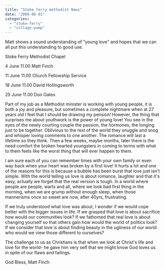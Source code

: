 ```yaml
---
title: "Stoke ferry methodist News"
date: "2006-06-01"
categories: 
  - "stoke-ferry"
  - "village-pump"
---
```


Matt shows a sound understanding of "young love" and hopes that we can all put this understanding to good use.

Stoke Ferry Methodist Chapel

4 June 11.00 Matt Finch

11 June 11.00 Church Fellowship Service

18 June 11.00 David Hollingsworth

25 June 11.00 Don Gates

Part of my job as a Methodist minister is working with young people, it is both a joy and pleasure, but sometimes a complete nightmare when at 27 years old I feel that I should be drawing my pension! However, the thing that surprises me about youthwork is the power of young love! You see in the eyes of the newly courting couple the passion, the hormones, the longing just to be together. Oblivious to the rest of the world they snuggle and snog and whisper loving comments to one another. The romance will last a lifetime so they think. Then a few weeks, maybe months, later there is the need comfort the broken hearted youngsters in coming to terms with what to them feels like the worst thing that will ever happen to them.

I am sure each of you can remember times with your own family or even way back when your heart was broken by a first love! It hurts a lot and one of the reasons for this is because a bubble has been burst that love just isn't simple. With the world telling us love is about romance, laughter and that it's easy, actually we forget that the real version is tough. In a world where people are people, warts and all, where we look bad first thing in the morning, when we are grump without enough sleep, when those mannerisms once so sweet are now, after 40yrs, frustrating.

If we truly understood what love was about, I wonder if we would cope better with the bigger issues in life. If we grasped that love is about sacrifice how would our communities look? If we fathomed that real love is about changing yourself so that others gain how would the world of politics look? If we consider that love is about finding beauty in the ugliness of our world who would we view those different to ourselves?

The challenge to us as Christians is that when we look at Christ's life and love for the world- he gave him very self that we might know God loves us in spite of our flaws and failings.

God Bless, Matt Finch

